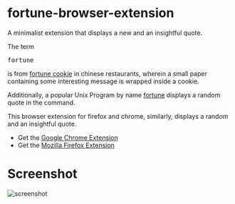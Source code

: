 # fortune-browser-extension

A minimalist extension that displays a new and an insightful quote.

The term <pre>fortune</pre> is from [fortune cookie](https://en.wikipedia.org/wiki/Fortune_cookie) in chinese restaurants, wherein a small paper containing
some interesting message is wrapped inside a cookie. 

Additionally, a popular Unix Program by name [fortune](https://en.wikipedia.org/wiki/Fortune_(Unix)) displays a random quote in the command.

This browser extension for firefox and chrome, similarly, displays a random and an insightful quote.

* Get the [Google Chrome Extension](https://chrome.google.com/webstore/detail/fortune/kmcoofcbagjmlfbkoopfohngcnfnaakb)
* Get the [Mozilla Firefox Extension](https://addons.mozilla.org/en-US/firefox/addon/fortune-browser-extension/)


# Screenshot

![screenshot](https://i.imgur.com/qLlqW7t.png)

